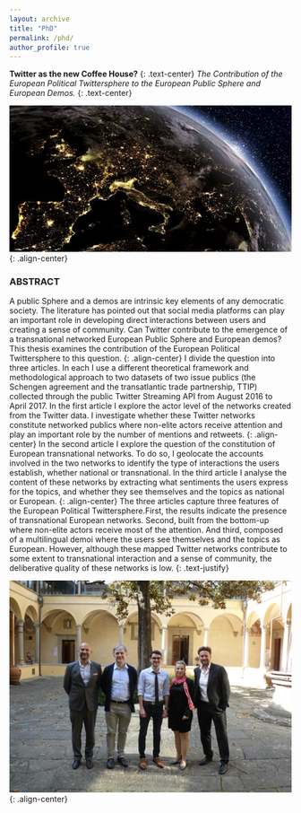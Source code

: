 ```yaml
---
layout: archive
title: "PhD"
permalink: /phd/
author_profile: true
---
```

**Twitter as the new Coffee House?**
{: .text-center} 
_The Contribution of the European Political Twittersphere to the European Public Sphere and European Demos._
{: .text-center}

![image-center](/images/head.jpg){: .align-center}

### ABSTRACT

A public Sphere and a demos are intrinsic key elements of any democratic society. The literature has pointed out that social media platforms can play an important role in developing direct interactions between users and creating a sense of community. Can Twitter contribute to the emergence of a transnational networked European Public Sphere and European demos? This thesis examines the contribution of the European Political Twittersphere to this question.
{: .align-center}
I divide the question into three articles. In each I use a different theoretical framework and methodological approach to two datasets of two issue publics (the Schengen agreement and the transatlantic trade partnership, TTIP) collected through the public Twitter Streaming API from August 2016 to April 2017. In the first article I explore the actor level of the networks created from the Twitter data. I investigate whether these Twitter networks constitute networked publics where non-elite actors receive attention and play an important role by the number of mentions and retweets.
{: .align-center}
In the second article I explore the question of the constitution of European transnational networks. To do so, I geolocate the accounts involved in the two networks to identify the type of interactions the users establish, whether national or transnational. In the third article I analyse the content of these networks by extracting what sentiments the users express for the topics, and whether they see themselves and the topics as national or European.
{: .align-center}
The three articles capture three features of the European Political Twittersphere.First, the results indicate the presence of transnational European networks. Second, built from the bottom-up where non-elite actors receive most of the attention. And third, composed of a multilingual demoi where the users see themselves and the topics as European. However, although these mapped Twitter networks contribute to some extent to transnational interaction and a sense of community, the deliberative quality of these networks is low.
{: .text-justify}



![image-center](/images/jury){: .align-center}
